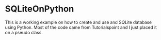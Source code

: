 # SQLiteOnPython
This is a working example on how to create and use and SQLite database using Python. Most of the code came from Tutorialspoint and I just placed it on a pseudo class.
